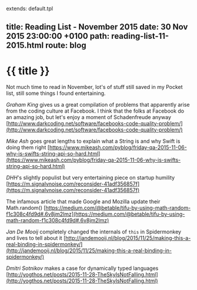 extends: default.tpl

title:   Reading List - November 2015
date:    30 Nov 2015 23:00:00 +0100
path:    reading-list-11-2015.html
route: blog
---

# {{ title }}

Not much time to read in November, lot's of stuff still saved in my Pocket list, still some things I found entertaining.

_Graham King_ gives us a great compilation of problems that apparently arise from the coding culture at Facebook. I think that the folks at Facebook do an amazing job, but let's enjoy a moment of Schadenfreude anyway [http://www.darkcoding.net/software/facebooks-code-quality-problem/](http://www.darkcoding.net/software/facebooks-code-quality-problem/)

_Mike Ash_ goes great lengths to explain what a String is and why Swift is doing them right [https://www.mikeash.com/pyblog/friday-qa-2015-11-06-why-is-swifts-string-api-so-hard.html](https://www.mikeash.com/pyblog/friday-qa-2015-11-06-why-is-swifts-string-api-so-hard.html)

_DHH_'s slightly populist but very entertaining piece on startup humility [https://m.signalvnoise.com/reconsider-41adf356857f](https://m.signalvnoise.com/reconsider-41adf356857f)

The infamous article that made Google and Mozilla update their Math.random() [https://medium.com/@betable/tifu-by-using-math-random-f1c308c4fd9d#.6v8jm2lmz](https://medium.com/@betable/tifu-by-using-math-random-f1c308c4fd9d#.6v8jm2lmz)

_Jan De Mooij_ completely changed the internals of `this` in Spidermonkey and lives to tell about it [http://jandemooij.nl/blog/2015/11/25/making-this-a-real-binding-in-spidermonkey/](http://jandemooij.nl/blog/2015/11/25/making-this-a-real-binding-in-spidermonkey/)

_Dmitri Sotnikov_ makes a case for dynamically typed languages [http://yogthos.net/posts/2015-11-28-TheSkyIsNotFalling.html](http://yogthos.net/posts/2015-11-28-TheSkyIsNotFalling.html)

